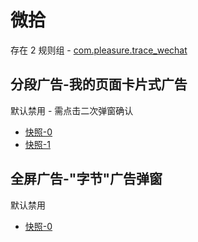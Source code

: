# 微拾

存在 2 规则组 - [com.pleasure.trace_wechat](/src/apps/com.pleasure.trace_wechat.ts)

## 分段广告-我的页面卡片式广告

默认禁用 - 需点击二次弹窗确认

- [快照-0](https://i.gkd.li/import/13479466)
- [快照-1](https://i.gkd.li/import/13479469)

## 全屏广告-"字节"广告弹窗

默认禁用

- [快照-0](https://i.gkd.li/import/13479468)
